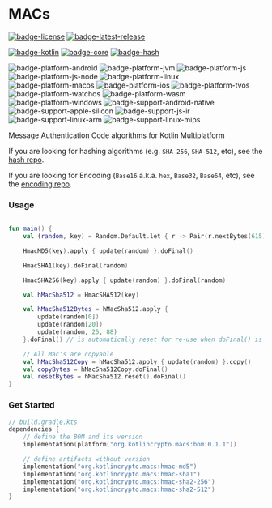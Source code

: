 # MACs
[![badge-license]][url-license]
[![badge-latest-release]][url-latest-release]

[![badge-kotlin]][url-kotlin]
[![badge-core]][url-core]
[![badge-hash]][url-hash]

![badge-platform-android]
![badge-platform-jvm]
![badge-platform-js]
![badge-platform-js-node]
![badge-platform-linux]
![badge-platform-macos]
![badge-platform-ios]
![badge-platform-tvos]
![badge-platform-watchos]
![badge-platform-wasm]
![badge-platform-windows]
![badge-support-android-native]
![badge-support-apple-silicon]
![badge-support-js-ir]
![badge-support-linux-arm]
![badge-support-linux-mips]

Message Authentication Code algorithms for Kotlin Multiplatform

If you are looking for hashing algorithms (e.g. `SHA-256`, `SHA-512`, etc), see the [hash repo][url-hash].

If you are looking for Encoding (`Base16` a.k.a. `hex`, `Base32`, `Base64`, etc), see the [encoding repo][url-encoding].

### Usage

```kotlin

fun main() {
    val (random, key) = Random.Default.let { r -> Pair(r.nextBytes(615), r.nextBytes(50)) }

    HmacMD5(key).apply { update(random) }.doFinal()

    HmacSHA1(key).doFinal(random)

    HmacSHA256(key).apply { update(random) }.doFinal(random)

    val hMacSha512 = HmacSHA512(key)

    val hMacSha512Bytes = hMacSha512.apply {
        update(random[0])
        update(random[20])
        update(random, 25, 88)
    }.doFinal() // is automatically reset for re-use when doFinal() is called

    // All Mac's are copyable
    val hMacSha512Copy = hMacSha512.apply { update(random) }.copy()
    val copyBytes = hMacSha512Copy.doFinal()
    val resetBytes = hMacSha512.reset().doFinal()
}
```

### Get Started

<!-- TAG_VERSION -->

```kotlin
// build.gradle.kts
dependencies {
    // define the BOM and its version
    implementation(platform("org.kotlincrypto.macs:bom:0.1.1"))

    // define artifacts without version
    implementation("org.kotlincrypto.macs:hmac-md5")
    implementation("org.kotlincrypto.macs:hmac-sha1")
    implementation("org.kotlincrypto.macs:hmac-sha2-256")
    implementation("org.kotlincrypto.macs:hmac-sha2-512")
}
```

<!-- TAG_VERSION -->
[badge-latest-release]: https://img.shields.io/badge/latest--release-0.1.1-blue.svg?style=flat
[badge-license]: https://img.shields.io/badge/license-Apache%20License%202.0-blue.svg?style=flat

<!-- TAG_DEPENDENCIES -->
[badge-kotlin]: https://img.shields.io/badge/kotlin-1.8.10-blue.svg?logo=kotlin
[badge-core]: https://img.shields.io/badge/kotlincrypto.core-0.1.1-blue.svg
[badge-hash]: https://img.shields.io/badge/kotlincrypto.hash-0.1.2-blue.svg

<!-- TAG_PLATFORMS -->
[badge-platform-android]: http://img.shields.io/badge/-android-6EDB8D.svg?style=flat
[badge-platform-jvm]: http://img.shields.io/badge/-jvm-DB413D.svg?style=flat
[badge-platform-js]: http://img.shields.io/badge/-js-F8DB5D.svg?style=flat
[badge-platform-js-node]: https://img.shields.io/badge/-nodejs-68a063.svg?style=flat
[badge-platform-linux]: http://img.shields.io/badge/-linux-2D3F6C.svg?style=flat
[badge-platform-macos]: http://img.shields.io/badge/-macos-111111.svg?style=flat
[badge-platform-ios]: http://img.shields.io/badge/-ios-CDCDCD.svg?style=flat
[badge-platform-tvos]: http://img.shields.io/badge/-tvos-808080.svg?style=flat
[badge-platform-watchos]: http://img.shields.io/badge/-watchos-C0C0C0.svg?style=flat
[badge-platform-wasm]: https://img.shields.io/badge/-wasm-624FE8.svg?style=flat
[badge-platform-windows]: http://img.shields.io/badge/-windows-4D76CD.svg?style=flat
[badge-support-android-native]: http://img.shields.io/badge/support-[AndroidNative]-6EDB8D.svg?style=flat
[badge-support-apple-silicon]: http://img.shields.io/badge/support-[AppleSilicon]-43BBFF.svg?style=flat
[badge-support-js-ir]: https://img.shields.io/badge/support-[js--IR]-AAC4E0.svg?style=flat
[badge-support-linux-arm]: http://img.shields.io/badge/support-[LinuxArm]-2D3F6C.svg?style=flat
[badge-support-linux-mips]: http://img.shields.io/badge/support-[LinuxMIPS]-2D3F6C.svg?style=flat

[url-latest-release]: https://github.com/KotlinCrypto/MACs/releases/latest
[url-license]: https://www.apache.org/licenses/LICENSE-2.0.txt
[url-kotlin]: https://kotlinlang.org
[url-core]: https://github.com/KotlinCrypto/core
[url-hash]: https://github.com/KotlinCrypto/hash
[url-encoding]: https://github.com/05nelsonm/encoding

